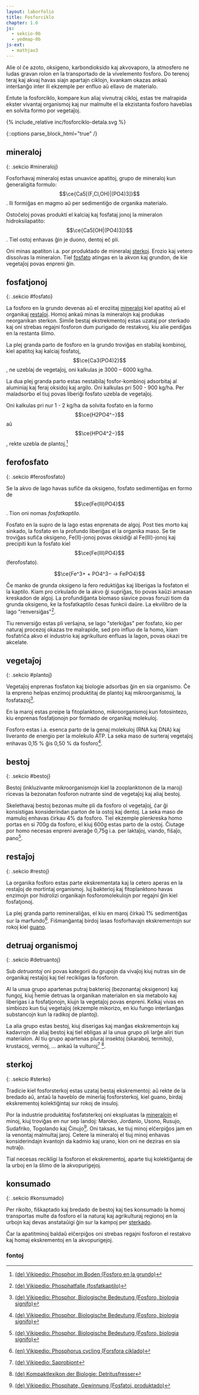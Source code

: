 ```yaml
---
layout: laborfolio
title: Fosforciklo
chapter: 1.6
js:
  - sekcio-0b
  - yedmap-0b
js-ext:
  - mathjax3
---
```


Alie ol ĉe azoto, oksigeno, karbondioksido kaj akvovaporo, la atmosfero ne ludas
gravan rolon en la transportado de la vivelemento fosforo. Do terenoj teraj kaj akvaj
havas siajn apartajn ciklojn, kvankam okazas ankaŭ interŝanĝo inter ili ekzemple per
enfluo aŭ ellavo de materialo.

Entute la fosforciklo, kompare kun aliaj vivnutraj cikloj, estas tre malrapida 
ekster vivantaj organismoj kaj nur malmulte el la ekzistanta fosforo haveblas
en solvita formo por vegetaĵoj.

<!--
- surtera
![forsforciklo surtera](../assets/bld/fosforciklo.png)
- akva
-->

<script>

// ni ekstraktis el la origina fosforciklo-detala.graphml 
// per relo-biokemio/pro/trf/graphml2model.pl
const eĝoj = {
  "e0": ["n0", "n1" ],
  "e1": ["n1", "n2" ],
  "e10": ["n7", "n1" ],
  "e11": ["n5", "n0" ],
  "e12": ["n0", "n8" ],
  "e13": ["n8", "n1" ],
  "e2": ["n2", "n1" ],
  "e3": ["n1", "n3" ],
  "e4": ["n3", "n4" ],
  "e5": ["n4", "n5" ],
  "e6": ["n5", "n1" ],
  "e7": ["n3", "n6" ],
  "e8": ["n4", "n6" ],
  "e9": ["n5", "n7" ]
}

const rondvojo = [
  '#mineraloj',
  '#fosfato',
  '#plantoj',
  '#bestoj',
  '#restoj',
  '#fosfato'
]

function je_stacio(celo,node) {
  if (celo[0] == '#') {
    // fermu ĉiujn malfermitajn sekciojn sed malfermu la celitan...
    Sekcio.malfermu(celo.substring(1),true);
  }
}

function al_sekcio(celo) {
  location.href = celo;
  // normale jam devas esti malfermita, sed eble tamen (re)fermita
  Sekcio.malfermu(celo.substring(1));
}

function movo_lau(egho,pado) {  
  let x = 30; //3s
  function dormu(ms) {
     return new Promise(resolve => setTimeout(resolve, ms));
  }  
  function movu() {
    if (x>0) {
      x--;
      pado.setAttribute("stroke-dashoffset",x);
      dormu(100).then(movu);
    } else {
        pado.classList.remove('mova');
    }
  };

  pado.classList.add('mova');
  movu();
}

let yedmap;

window.onload = () => {
  Sekcio.aranĝo();

  const yedSvg = document.querySelector("#y\\.node\\.0").closest("svg");
  yedmap = 
    new YedMap(yedSvg,eĝoj,je_stacio,al_sekcio,movo_lau)
    .preparu("#mineraloj",rondvojo);
}

</script>

<style>
  .nuna {
    font-weight: bold;
    stroke-width: 2;
    stroke: #C44;
    stroke-dasharray: 3,2;
  }
  .nuna rect {

    fill: cornflowerblue;
  }
  .vm_nuna {
    stroke-width: 2;
    stroke: #C44;
    font-weight: bold;
  }
  .mova {
    stroke-dasharray: 3,3;
  }
</style>


{% include_relative inc/fosforciklo-detala.svg %}


{::options parse_block_html="true" /}

## mineraloj
{: .sekcio #mineraloj}

Fosforhavaj mineraloj estas unuavice apatitoj, grupo de mineraloj kun ĝeneraligita formulo:
$$\ce{Ca5[(F,Cl,OH)|(PO4)3]}$$.
Ili formiĝas en magmo aŭ per sedimentiĝo de organika materialo.

Ostoĉeloj povas produkti el kalciaj kaj fosfataj jonoj la mineralon hidroksilapatito:
$$\ce{Ca5[OH|(PO4)3]}$$.
Tiel ostoj enhavas ĝin je duono, dentoj eĉ pli.  

Oni minas apatiton i.a. por produktado de mineralaj [sterkoj](#sterko). 
Erozio kaj vetero dissolvas la mineralon. 
Tiel [fosfato](#fosfato) atingas en la akvon kaj grundon, de kie vegetaĵoj povas enpreni ĝin.


## fosfatjonoj
{: .sekcio #fosfato}


<!-- https://de.wikipedia.org/wiki/Phosphor#Im_Boden -->

La fosforo en la grundo devenas aŭ el eroziitaj [mineraloj](#mineraloj) kiel apatitoj aŭ el organikaj 
[restaĵoj](#restoj). Homoj ankaŭ minas la mineralojn kaj produkas neorganikan sterkon. Simile bestaj ekstrekmentoj estas uzataj por sterkado kaj oni strebas regajni fosforon dum purigado de restakvoj, kiu alie perdiĝas en la restanta ŝlimo.

La plej granda parto de fosforo en la grundo troviĝas en stabilaj kombinoj, kiel apatitoj kaj kalciaj fosfatoj,
$$\ce{Ca3(PO4)2}$$, ne uzeblaj de vegetaĵoj, oni kalkulas je 3000 – 6000 kg/ha.

La dua plej granda parto estas nestabilaj fosfor-kombinoj adsorbitaj al aluminiaj kaj feraj oksidoj kaj argilo. Oni kalkulas pri 500 - 900 kg/ha. Per maladsorbo el tiuj povas liberiĝi fosfato uzebla de vegetaĵoj.

Oni kalkulas pri nur 1 - 2 kg/ha da solvita fosfato en la formo $$\ce{H2PO4^−}$$ aŭ $$\ce{HPO4^2−}$$, rekte uzebla de plantoj.[^W5]

## ferofosfato
{: .sekcio #ferosfosfato}


Se la akvo de lago havas sufiĉe da oksigeno, fosfato sedimentiĝas en formo de $$\ce{Fe(III)PO4}$$. Tion oni nomas *fosfatkaptilo*. 

Fosfato en la supro de la lago estas enprenata de algoj. Post ties morto kaj sinkado, la fosfato en la profundo liberiĝas el la organika maso. Se tie troviĝas sufiĉa oksigeno, Fe(II)-jonoj povas oksidiĝi al Fe(III)-jonoj kaj precipiti kun la fosfato kiel $$\ce{Fe(III)PO4}$$ (ferofosfato).

$$\ce{Fe^3+ + PO4^3− → FePO4}$$

Ĉe manko de grunda oksigeno la fero reduktiĝas kaj liberigas la fosfaton el la kaptilo. Kiam pro cirkulado de la akvo ĝi supriĝas, tio povas kaŭzi amasan kreskadon de algoj. La profundiĝanta biomaso siavice povas foruzi tiom da grunda oksigeno, ke la fosfatkaptilo ĉesas funkcii daŭre. La ekvilibro de la lago "renversiĝas"[^W6].

Tiu renversiĝo estas pli verŝajna, se lago "sterkiĝas" per fosfato, kio per naturaj procezoj okazas tre malrapide, sed pro influo de la homo, kiam fosfatriĉa akvo el industrio kaj agrikulturo enfluas la lagon, povas okazi tre akcelate.

## vegetaĵoj
{: .sekcio #plantoj}


<!-- https://de.wikipedia.org/wiki/Phosphor#Im_Boden -->
Vegetaĵoj enprenas fosfaton kaj biologie adsorbas ĝin en sia organismo.
Ĉe la enpreno helpas enzimoj produktitaj de plantoj kaj mikroorganismoj, la fosfatazoj[^W1].

En la maroj estas preipe la fitoplanktono, mikroorganismoj kun fotosintezo, kiu 
enprenas fosfatjonojn por formado de organikaj molekuloj.

Fosforo estas i.a. esenca parto de la genaj molekuloj (RNA kaj DNA) kaj 
liveranto de energio per la molekulo ATP. La seka maso de surteraj
vegetaĵoj enhavas 0,15 % ĝis 0,50 % da fosforo[^W1].


## bestoj
{: .sekcio #bestoj}


Bestoj (inkluzivante mikroorganismojn kiel la zooplanktonon de la maroj) 
ricevas la bezonatan fosforon nutrante sind de vegetaĵoj kaj aliaj bestoj. 

Skelethavaj bestoj bezonas multe pli da fosforo ol vegetaĵoj, ĉar ĝi konsistigas 
konsiderindan parton de la ostoj kaj dentoj. La seka maso de
mamuloj enhavas ĉirkau 4% da fosforo. Tiel ekzemple plenkreska homo portas 
en si 700g da fosforo, el kiuj 600g estas parto de la ostoj. Ĉiutage por 
homo necesas enpreni averaĝe 0,75g i.a. per laktaĵoj, viando, fiŝaĵo, pano[^W1].


## restaĵoj
{: .sekcio #restoj}

La organika fosforo estas parte ekskrementata kaj la cetero aperas en la restaĵoj de mortintaj organismoj.
Iuj bakterioj kaj fitoplanktono havas enzimojn por hidrolizi organikajn fosforomolekulojn por regajni 
ĝin kiel fosfatjonoj.

La plej granda parto remineraliĝas, el kiu en maroj ĉirkaŭ 1% sedimentiĝas sur la marfundo[^W3]. Fiŝmanĝantaj birdoj lasas fosforhavajn ekskrementojn sur rokoj kiel [guano](#sterko).

## detruaj organismoj
{: .sekcio #detruantoj}

<!-- 
https://www.spektrum.de/lexikon/biologie-kompakt/destruenten-saprophagen-nahrungkette/2990
https://de.wikipedia.org/wiki/Saprobiont
https://de.wikipedia.org/wiki/Saprobiont#/media/Datei:Destruenten_im_Stoffkreislauf.svg 
-->

Sub *detruantoj* oni povas kategorii du grupojn da vivaĵoj kiuj nutras sin de organikaj restaĵoj kaj tiel recikligas la
fosforon.

Al la unua grupo apartenas putraj bakterioj (bezonantaj oksigenon) kaj fungoj, kiuj ĥemie detruas la organikan materialon en sia metabolo kaj liberigas i.a fosfatjonojn, kiujn la vegetaĵoj povas enpreni. Kelkaj vivas en simbiozo kun tiuj vegetaĵoj (ekzemple mikorizo, en kiu fungo interŝanĝas substancojn kun la radikoj de plantoj).

La alia grupo estas bestoj, kiuj diserigas kaj manĝas ekskrementojn kaj kadavrojn de aliaj bestoj kaj tiel ebligas al la unua grupo pli larĝe aliri tiun materialon. Al tiu grupo apartenas pluraj insektoj (skaraboj, termitoj), krustacoj, vermoj, ... ankaŭ la vulturoj[^W4] [^S2].


## sterkoj
{: .sekcio #sterko}


Tradicie kiel fosforsterkoj estas uzataj bestaj ekskrementoj: aŭ rekte de la bredado aŭ, antaŭ la haveblo de minerlaj fosforsterkoj, kiel guano, birdaj ekskrementoj kolektiĝintaj sur rokoj de insuloj.

Por la industrie produktitaj fosfatsterkoj oni ekspluatas la [mineralojn](#mineraloj) el minoj, kiuj troviĝas en nur sep landoj: Maroko, Jordanio, 
Usono, Rusujo, Sudafriko, Togolando kaj Ĉinujo[^W2]. Oni taksas, ke tiuj minoj elĉerpiĝos jam en la venontaj malmultaj jaroj.
Cetere la mineraloj el tiuj minoj enhavas konsiderindajn kvantojn da kadmio kaj urano, kion oni ne deziras en sia nutraĵo.

Tial necesas recikligi la fosforon el ekskrementoj, aparte tiuj kolektiĝantaj de la urboj en la ŝlimo de la
akvopurigejoj.

## konsumado
{: .sekcio #konsumado}


Per rikolto, fiŝkaptado kaj bredado de bestoj kaj ties konsumado 
la homoj transportas multe da fosforo el la naturaj kaj agrikulturaj 
regionoj en la urbojn kaj devas anstataŭigi ĝin sur la 
kampoj per [sterkado](#sterko).

Ĉar la apatitminoj baldaŭ elĉerpiĝos oni strebas regajni fosforon el 
restakvo kaj homaj ekskrementoj en la akvopurigejoj. 


### fontoj

[^W1]: [(de) Vikipedio: Phosphor, Biologische Bedeutung (Fosforo, biologia signifo)](https://de.wikipedia.org/wiki/Phosphor#Biologische_Bedeutung)

[^W2]: [(de) Vikipedio: Phosphate, Gewinnung (Fosfatoj, produktado)](https://de.wikipedia.org/wiki/Phosphate#Gewinnung)

[^W3]: [(en) Vikipedio: Phosphorus cycling (Forsfora ciklado)](https://en.wikipedia.org/wiki/Phosphorus_cycle#Phosphorus_cycling)

[^W4]: [(de) Vikipedio: Saprobiont](https://de.wikipedia.org/wiki/Saprobiont)

[^W5]: [(de) Vikipedio: Phosphor im Boden (Fosforo en la grundo)](https://de.wikipedia.org/wiki/Phosphor#Im_Boden)

[^W6]: [(de) Vikipedio: Phosphatfalle (fosfatkaptilo)](https://de.wikipedia.org/wiki/Phosphatfalle)


[^S1]: [(de) Kompaktlexikon der Biologie: Phosphorkreislauf](https://www.spektrum.de/lexikon/biologie-kompakt/phosphorkreislauf/8990)

[^S2]: [(de) Kompaktlexikon der Biologie: Detritusfresser](https://www.spektrum.de/lexikon/biologie-kompakt/detritusfresser/3002)

<!-- 
superrigardo:
https://en.wikipedia.org/wiki/Phosphorus_cycle
https://de.wikipedia.org/wiki/Phosphor#Im_Boden
https://www.spektrum.de/lexikon/biologie-kompakt/phosphorkreislauf/8990
http://lossl.de/_VO_951-309_19_PHOSPHOR.pdf

pri malseka grundo:
https://en.wikipedia.org/wiki/Eutrophication
https://de.wikipedia.org/wiki/Phosphatfalle
https://de.wikipedia.org/wiki/Umkippen
-->